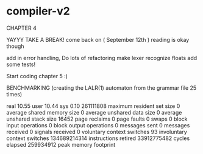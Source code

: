 # compiler-v2

CHAPTER 4

YAYYY TAKE A BREAK! come back on ( September 12th ) reading is okay though

add in error handling,
Do lots of refactoring
make lexer recognize floats
add some tests!

Start coding chapter 5 :)

BENCHMARKING (creating the LALR(1) automaton from the grammar file 25 times)

real 10.55
user 10.44
sys 0.10
           261111808  maximum resident set size
                   0  average shared memory size
                   0  average unshared data size
                   0  average unshared stack size
               16452  page reclaims
                   0  page faults
                   0  swaps
                   0  block input operations
                   0  block output operations
                   0  messages sent
                   0  messages received
                   0  signals received
                   0  voluntary context switches
                  93  involuntary context switches
        134689214314  instructions retired
         33912775482  cycles elapsed
           259934912  peak memory footprint



